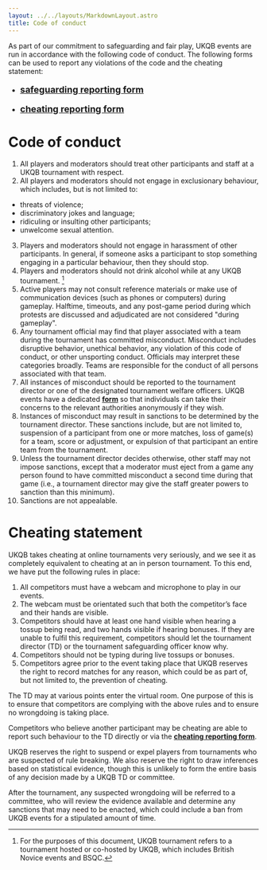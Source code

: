 ```yaml
---
layout: ../../layouts/MarkdownLayout.astro
title: Code of conduct
---
```


As part of our commitment to safeguarding and fair play, UKQB events are run in accordance with the following code of conduct. The following forms can be used to report any violations of the code and the cheating statement:

- <p style="font-size: 18px"><span style="font-weight: bold"><a href="https://docs.google.com/forms/d/e/1FAIpQLSfL6gCjXK5XUGbuioxjELdWKyPRf9prlOaQsvAwcigTUfWp7g/viewform">safeguarding reporting form</a></span></p>
- <p style="font-size: 18px"><span style="font-weight: bold"><a href="https://quizbowl.co.uk/cheating/">cheating reporting form</a></span></p>

# Code of conduct

1. All players and moderators should treat other participants and staff at a UKQB tournament with respect.
2. All players and moderators should not engage in exclusionary behaviour, which includes, but is not limited to:

- threats of violence;
- discriminatory jokes and language;
- ridiculing or insulting other participants;
- unwelcome sexual attention.

3. Players and moderators should not engage in harassment of other participants. In general, if someone asks a participant to stop something engaging in a particular behaviour, then they should stop.
4. Players and moderators should not drink alcohol while at any UKQB tournament. [^1]
5. Active players may not consult reference materials or make use of communication devices (such as phones or computers) during gameplay. Halftime, timeouts, and any post-game period during which protests are discussed and adjudicated are not considered "during gameplay".
6. Any tournament official may find that player associated with a team during the tournament has committed misconduct. Misconduct includes disruptive behavior, unethical behavior, any violation of this code of conduct, or other unsporting conduct. Officials may interpret these categories broadly. Teams are responsible for the conduct of all persons associated with that team.
7. All instances of misconduct should be reported to the tournament director or one of the designated tournament welfare officers. UKQB events have a dedicated [**form**](https://docs.google.com/forms/d/e/1FAIpQLSfL6gCjXK5XUGbuioxjELdWKyPRf9prlOaQsvAwcigTUfWp7g/viewform) so that individuals can take their concerns to the relevant authorities anonymously if they wish.
8. Instances of misconduct may result in sanctions to be determined by the tournament director. These sanctions include, but are not limited to, suspension of a participant from one or more matches, loss of game(s) for a team, score or adjustment, or expulsion of that participant an entire team from the tournament.
9. Unless the tournament director decides otherwise, other staff may not impose sanctions, except that a moderator must eject from a game any person found to have committed misconduct a second time during that game (i.e., a tournament director may give the staff greater powers to sanction than this minimum).
10. Sanctions are not appealable.

# Cheating statement

UKQB takes cheating at online tournaments very seriously, and we see it as completely equivalent to cheating at an in person tournament. To this end, we have put the following rules in place:

1. All competitors must have a webcam and microphone to play in our events.
2. The webcam must be orientated such that both the competitor’s face and their hands are visible.
3. Competitors should have at least one hand visible when hearing a tossup being read, and two hands visible if hearing bonuses. If they are unable to fulfil this requirement, competitors should let the tournament director (TD) or the tournament safeguarding officer know why.
4. Competitors should not be typing during live tossups or bonuses.
5. Competitors agree prior to the event taking place that UKQB reserves the right to record matches for any reason, which could be as part of, but not limited to, the prevention of cheating.

The TD may at various points enter the virtual room. One purpose of this is to ensure that competitors are complying with the above rules and to ensure no wrongdoing is taking place.

Competitors who believe another participant may be cheating are able to report such behaviour to the TD directly or via the [**cheating reporting form**](/safeguarding/cheating/).

UKQB reserves the right to suspend or expel players from tournaments who are suspected of rule breaking. We also reserve the right to draw inferences based on statistical evidence, though this is unlikely to form the entire basis of any decision made by a UKQB TD or committee.

After the tournament, any suspected wrongdoing will be referred to a committee, who will review the evidence available and determine any sanctions that may need to be enacted, which could include a ban from UKQB events for a stipulated amount of time.

[^1]: For the purposes of this document, UKQB tournament refers to a tournament hosted or co-hosted by UKQB, which includes British Novice events and BSQC.
